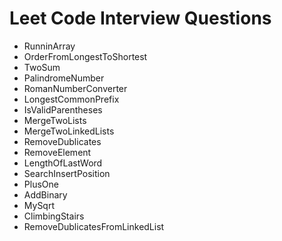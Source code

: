 # Leet Code Interview Questions
- RunninArray
- OrderFromLongestToShortest
- TwoSum
- PalindromeNumber
- RomanNumberConverter
- LongestCommonPrefix
- IsValidParentheses
- MergeTwoLists
- MergeTwoLinkedLists
- RemoveDublicates
- RemoveElement
- LengthOfLastWord
- SearchInsertPosition
- PlusOne
- AddBinary
- MySqrt
- ClimbingStairs
- RemoveDublicatesFromLinkedList
